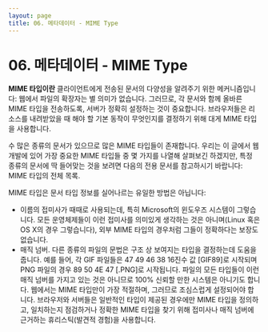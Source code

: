 ```yaml
---
layout: page
title: 06. 메타데이터 - MIME Type
---
```


# 06. 메타데이터 - MIME Type

**MIME 타입이란** 클라이언트에게 전송된 문서의 다양성을 알려주기 위한 메커니즘입니다: 웹에서 파일의 확장자는 별  의미가 없습니다. 그러므로, 각 문서와 함께 올바른 MIME 타입을 전송하도록, 서버가 정확히 설정하는 것이 중요합니다. 브라우저들은 리소스를 내려받았을 때 해야 할 기본 동작이 무엇인지를 결정하기 위해 대게 MIME 타입을 사용합니다.

수 많은 종류의 문서가 있으므로 많은 MIME 타입들이 존재합니다. 우리는 이 글에서 웹 개발에 있어 가장 중요한 MIME 타입들 중 몇 가지를 나열해 살펴보긴 하겠지만, 특정 종류의 문서에 딱 들어맞는 것을 보려면 다음의 전용 문서를 참고하시기 바랍니다: MIME 타입의 전체 목록.

MIME 타입은 문서 타입 정보를 실어나르는 유일한 방법은 아닙니다:

- 이름의 접미사가 때때로 사용되는데, 특히 Microsoft의 윈도우즈 시스템이 그렇습니다. 모든 운영체제들이 이런 접미사를 의미있게 생각하는 것은 아니며(Linux 혹은 OS X의 경우 그렇습니다), 외부 MIME 타입의 경우처럼 그들이 정확하다는 보장도 없습니다.
- 매직 넘버. 다른 종류의 파일의 문법은 구조 상 보여지는 타입을 결정하는데 도움을 줍니다. 예를 들어, 각 GIF 파일들은 47 49 46 38 16진수 값 [GIF89]로 시작되며 PNG 파일의 경우 89 50 4E 47 [.PNG]로 시작됩니다. 파일의 모든 타입들이 이런 매직 넘버를 가지고 있는 것은 아니므로 100% 신뢰할 만한 시스템은 아니기도 합니다.
웹에서는 MIME 타입만이 가장 적절하며, 그러므로 조심스럽게 설정되어야 합니다. 브라우저와 서버들은 일반적인 타입이 제공된 경우에만 MIME 타입을 정의하고, 일치하는지 점검하거나 정확한 MIME 타입을 찾기 위해 접미사나 매직 넘버에 근거하는 휴리스틱(발견적 경험)을 사용합니다.

